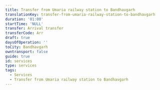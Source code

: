 ```yaml
---
title: Transfer from Umaria railway station to Bandhavgarh
translationKey: transfer-from-umaria-railway-station-to-bandhavgarh
duration: '01:00'
startTime: 'NULL'
transfer: Arrival transfer
transferCode: Arr
draft: true
daysOfOperation: ''
toCity: Bandhavgarh
owntransport: false
guide: true
id: services
type: services
tags:
  - Services
  - Transfer from Umaria railway station to Bandhavgarh
---
```

